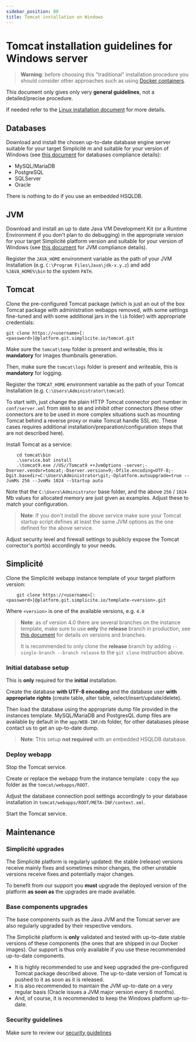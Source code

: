 ```yaml
---
sidebar_position: 80
title: Tomcat installation on Windows
---
```


Tomcat installation guidelines for Windows server
=================================================

> **Warning**: before choosing this "traditional" installation procedure you should consider other approaches such as using [Docker containers](/docs/operation/docker).

This document only gives only very **general guidelines**, not a detailed/precise procedure.

If needed refer to the [Linux installation document](/docs/operation/tomcat-installation-linux) for more details.

Databases
---------

Download and install the chosen up-to-date database engine server suitable for your target Simplicité m and suitable for your version of Windows
(see [this document](/docs/compatibility#databases) for databases compliance details):

- MySQL/MariaDB
- PostgreSQL
- SQLServer
- Oracle

There is nothing to do if you use an embedded HSQLDB.

JVM
---

Download and install an up to date Java VM Development Kit (or a Runtime Environment if you don't plan to do debugging) in the appropriate version
for your target Simplicité platform version and suitable for your version of Windows (see [this document](/docs/compatibility#java-vm) for JVM compliance details).

Register the `JAVA_HOME` environment variable as the path of your JVM Installation (e.g. `C:\Program Files\Java\jdk-x.y.z`) and add `%JAVA_HOME%\bin` to the system `PATH`.

Tomcat
------

Clone the pre-configured Tomcat package (which is just an out of the box Tomcat package with administration webapps removed, with some settings fine-tuned and with some additional jars in the `lib` folder) with appropriate credentials:
```shell
git clone https://<username>[:<password>]@platform.git.simplicite.io/tomcat.git
```
Make sure the `tomcat\temp` folder is present and writeable, this is **mandatory** for images thumbnails generation.

Then, make sure the `tomcat\logs` folder is present and writeable, this is **mandatory** for logging.

Register the `TOMCAT_HOME` environment variable as the path of your Tomcat Installation (e.g. `C:\Users\Administrator\tomcat`).

To start with, just change the plain HTTP Tomcat connector port number in `conf/server.xml` from `8080` to `80` and inhibit other connectors
(these other connectors are to be used in more complex situations such as mounting Tomcat behind a reverse proxy or make Tomcat handle SSL etc.
These cases requires additional installation/preparation/configuration steps that are not described here).

Install Tomcat as a service:
```
	cd tomcat\bin
	.\service.bat install
	.\tomcat9.exe //US//Tomcat9 ++JvmOptions -server;-Dserver.vendor=tomcat;-Dserver.version=9;-Dfile.encoding=UTF-8;-Dgit.basedir=C:\Users\Administrator\git;-Dplatform.autoupgrade=true --JvmMs 256 --JvmMx 1024 --Startup auto
```
Note that the `C:\Users\Administrator` base folder, and the above `256` / `1024` Mb values for allocated memory are just given as examples.
Adjust these to match your configuration.

> **Note**: If you don't install the above service make sure your Tomcat startup script defines at least the same JVM options as the one defined for the above service.

Adjust security level and firewall settings to publicly expose the Tomcat corrector's port(s) accordingly to your needs.

Simplicité
----------

Clone the Simplicité webapp instance template of your target platform version:
```
	git clone https://<username>[:<password>]@platform.git.simplicite.io/template-<version>.git
```
Where `<version>` is one of the available versions, e.g. `4.0`

> **Note**: as of version 4.0 there are several branches on the instance template,
> make sure to use **only** the **release** branch in production, see [this document](/versions/versioning.md) for details on versions and branches.
>
> It is recommended to only clone the **release** branch by adding `--single-branch --branch release` to the `git clone` instruction above.

### Initial database setup

This is **only** required for the **initial** installation.

Create the database **with UTF-8 encoding** and the database user **with appropriate rights** (create table, alter table, select/insert/update/delete).

Then load the database using the appropriate dump file provided in the instances template.
MySQL/MariaDB and PostgresQL dump files are available by default in the `app/WEB-INF/db` folder, for other databases please contact us to get an up-to-date dump.

> **Note**: This setup **not required** with an embedded HSQLDB database.

### Deploy webapp

Stop the Tomcat service.

Create or replace the webapp from the instance template : copy the `app` folder as the `tomcat/webapps/ROOT`.

Adjust the database connection pool settings accordingly to your database installation in `tomcat/webapps/ROOT/META-INF/context.xml`.

Start the Tomcat service.

Maintenance
-----------

### Simplicité upgrades

The Simplicité platform is regularly updated: the stable (release) versions receive mainly fixes and sometimes minor changes,
the other unstable versions receive fixes and potentially major changes.

To benefit from our support you **must** upgrade the deployed version of the platform **as soon as** the upgrades are made available.

### Base components upgrades

The base components such as the Java JVM and the Tomcat server are also regularly upgraded by their respective vendors.

The Simplicité platform is **only** validated and tested with up-to-date stable versions of these components (the ones that are shipped in our Docker images).
Our support is thus only available if you use these recommended up-to-date components.

- It is highly recommended to use and keep upgraded the pre-configured Tomcat package described above. The up-to-date version of Tomcat is pushed to it as soon as it is released.
- It is also recommended to maintain the JVM up-to-date on a very regular basis (Oracle issues a JVM major version every 6 months).
- And, of course, it is recommended to keep the Windows platform up-to-date.

### Security guidelines

Make sure to review our [security guidelines](/docs/security)
